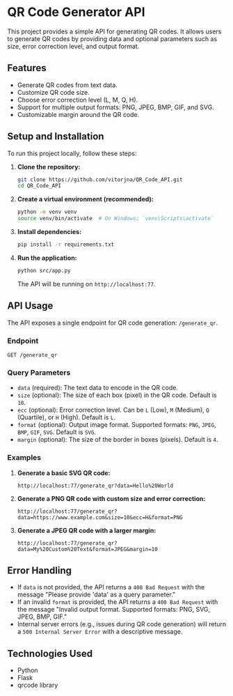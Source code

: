 
# QR Code Generator API

This project provides a simple API for generating QR codes. It allows users to generate QR codes by providing data and optional parameters such as size, error correction level, and output format.

## Features

*   Generate QR codes from text data.
*   Customize QR code size.
*   Choose error correction level (L, M, Q, H).
*   Support for multiple output formats: PNG, JPEG, BMP, GIF, and SVG.
*   Customizable margin around the QR code.

## Setup and Installation

To run this project locally, follow these steps:

1.  **Clone the repository:**
    ```bash
    git clone https://github.com/vitorjna/QR_Code_API.git
    cd QR_Code_API
    ```
2.  **Create a virtual environment (recommended):**
    ```bash
    python -m venv venv
    source venv/bin/activate  # On Windows: `venv\Scripts\activate`
    ```
3.  **Install dependencies:**
    ```bash
    pip install -r requirements.txt
    ```
4.  **Run the application:**
    ```bash
    python src/app.py
    ```
    The API will be running on `http://localhost:77`.

## API Usage

The API exposes a single endpoint for QR code generation: `/generate_qr`.

### Endpoint

`GET /generate_qr`

### Query Parameters

*   `data` (required): The text data to encode in the QR code.
*   `size` (optional): The size of each box (pixel) in the QR code. Default is `10`.
*   `ecc` (optional): Error correction level. Can be `L` (Low), `M` (Medium), `Q` (Quartile), or `H` (High). Default is `L`.
*   `format` (optional): Output image format. Supported formats: `PNG`, `JPEG`, `BMP`, `GIF`, `SVG`. Default is `SVG`.
*   `margin` (optional): The size of the border in boxes (pixels). Default is `4`.

### Examples

1.  **Generate a basic SVG QR code:**
    ```
    http://localhost:77/generate_qr?data=Hello%20World
    ```

2.  **Generate a PNG QR code with custom size and error correction:**
    ```
    http://localhost:77/generate_qr?data=https://www.example.com&size=10&ecc=H&format=PNG
    ```

3.  **Generate a JPEG QR code with a larger margin:**
    ```
    http://localhost:77/generate_qr?data=My%20Custom%20Text&format=JPEG&margin=10
    ```

## Error Handling

*   If `data` is not provided, the API returns a `400 Bad Request` with the message "Please provide 'data' as a query parameter."
*   If an invalid `format` is provided, the API returns a `400 Bad Request` with the message "Invalid output format. Supported formats: PNG, SVG, JPEG, BMP, GIF."
*   Internal server errors (e.g., issues during QR code generation) will return a `500 Internal Server Error` with a descriptive message.

## Technologies Used

*   Python
*   Flask
*   qrcode library